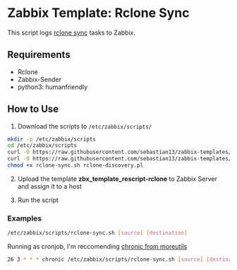 # Zabbix Template: Rclone Sync

This script logs [rclone sync](https://rclone.org/commands/rclone_sync/) tasks to Zabbix.

## Requirements
* Rclone
* Zabbix-Sender
* python3: humanfriendly

## How to Use

1. Download the scripts to `/etc/zabbix/scripts/`

  ```bash
  mkdir -p /etc/zabbix/scripts
  cd /etc/zabbix/scripts
  curl -O https://raw.githubusercontent.com/sebastian13/zabbix-templates/master/rclone/scripts/rclone-sync.sh
  curl -O https://raw.githubusercontent.com/sebastian13/zabbix-templates/master/rclone/scripts/rclone-discovery.pl
  chmod +x rclone-sync.sh rclone-discovery.pl
  ``` 

2. Upload the template **zbx\_template\_rescript-rclone** to Zabbix Server and assign it to a host

3. Run the script

### Examples

```bash
/etc/zabbix/scripts/rclone-sync.sh [source] [destination]
```

Running as cronjob, I'm reccomending [chronic from moreutils](http://manpages.ubuntu.com/manpages/xenial/man1/chronic.1.html)

```bash
26 3 * * * chronic /etc/zabbix/scripts/rclone-sync.sh [source] [destination]
```
